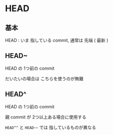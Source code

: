 
# HEAD


## 基本

HEAD : いま 指している commit, 通常は 先端 ( 最新 )



## HEAD~

HEAD の 1つ前の commit

だいたいの場合は こちらを使うのが無難



## HEAD^

HEAD の 1つ前の commit

親 commit が 2つ以上ある場合に使用する

`HEAD^^` と `HEAD~~` では 指しているものが異なる



